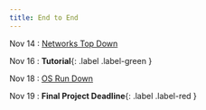 ```yaml
---
title: End to End
---
```


Nov 14
: [Networks Top Down](#)

Nov 16
: **Tutorial**{: .label .label-green }

Nov 18
: [OS Run Down](#)

Nov 19
: **Final Project Deadline**{: .label .label-red }
